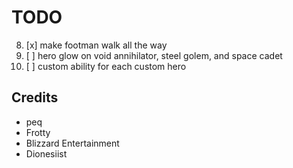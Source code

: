 # TODO

8. [x] make footman walk all the way
28. [ ] hero glow on void annihilator, steel golem, and space cadet
29. [ ] custom ability for each custom hero


## Credits

- peq
- Frotty
- Blizzard Entertainment
- Dionesiist
